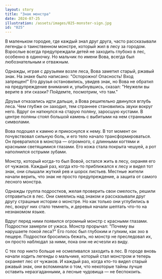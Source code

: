 ```yaml
---
layout: story
title: "Знак монстра"
date: 2024-07-25
illustration: /assets/images/025-monster-sign.jpg
id: "025"
---
```


В маленьком городке, где каждый знал друг друга, часто рассказывали легенды о таинственном монстре, который жил в лесу за городом. Взрослые всегда предупреждали детей не заходить глубоко в лес, особенно в одиночку. Но мальчик по имени Вова, всегда был любознательным и отважным.

Однажды, играя с друзьями возле леса, Вова заметил старый, ржавый знак. На знаке было написано: "Осторожно! Опасность! Вход запрещен!" Его друзья остановились, увидев знак, но Вова не обратил на предупреждение внимания и, улыбнувшись, сказал: "Неужели вы верите в эти сказки? Пойдемте, посмотрим, что там."

Друзья отказались идти дальше, а Вова решительно двинулся вглубь леса. Чем глубже он заходил, тем страннее становились звуки вокруг него. Вдруг он наткнулся на старую поляну, заросшую кустами. В центре поляны стоял большой камень с выбитыми на нем странными символами.

Вова подошел к камню и прикоснулся к нему. В тот момент он почувствовал сильную боль, и его тело начало трансформироваться. Он превратился в монстра — огромного, с длинными когтями и красными светящимися глазами. Его кожа стала покрыта чешуей, а рот наполнился острыми зубами.

Монстр, который когда-то был Вовой, остался жить в лесу, охраняя его от чужаков. Каждый раз, когда кто-то приближался к лесу и видел тот знак, они слышали жуткий рев и шорох листьев. Местные жители начали верить, что знак не просто предупреждение, а защита от самого лесного монстра.

Однажды группа подростков, желая проверить свои смелость, решили отправиться в лес. Они смеялись над знаком и рассказывали друг другу страшные истории о монстре. Но как только они углубились в лес, вокруг них стало темнеть, и деревья начали шептать что-то на незнакомом языке.

Вдруг перед ними появился огромный монстр с красными глазами. Подростки замерли от ужаса. Монстр прорычал: "Почему вы нарушаете покой леса?" Его голос был глубоким и гулким, как эхо в пещере. Подростки бросились бежать, но монстр не преследовал их, он просто наблюдал за ними, пока они не исчезли из виду.

С тех пор никто больше не осмеливался заходить в лес. В городе вновь начали ходить легенды о мальчике, который стал монстром и теперь охраняет лес от чужаков. И каждый раз, когда кто-то видел старый ржавый знак, они вспоминали о том, что некоторые тайны лучше оставить неразгаданными, а лесные чудовища — не беспокоить.
